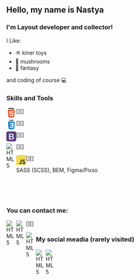 ## Hello, my name is Nastya

### I'm Layout developer and collector!

I Like:
- :pinata: kiner toys
- :mushroom: mushrooms
- :book: fantasy

and coding of course :computer:


### Skills and Tools

[<img align="left" alt="HTML5" width="26px" src="https://raw.githubusercontent.com/github/explore/80688e429a7d4ef2fca1e82350fe8e3517d3494d/topics/html/html.png" />][]

[<img align="left" alt="HTML5" width="26px" src="https://raw.githubusercontent.com/github/explore/80688e429a7d4ef2fca1e82350fe8e3517d3494d/topics/css/css.png" />][]

[<img align="left" alt="HTML5" width="26px" src="https://raw.githubusercontent.com/github/explore/80688e429a7d4ef2fca1e82350fe8e3517d3494d/topics/bootstrap/bootstrap.png" />][]

[<img align="left" alt="HTML5" width="26px" src="https://cdn.icon-icons.com/icons2/2107/PNG/512/file_type_gulp_icon_130557.png" />][]

[<img align="left" alt="HTML5" width="26px" src="https://raw.githubusercontent.com/github/explore/80688e429a7d4ef2fca1e82350fe8e3517d3494d/topics/javascript/javascript.png" />][]

SASS (SCSS), BEM, Figma/Pixso

<br />
<br />
<br />


### You can contact me:

[<img align="left" alt="HTML5" width="26px" src="https://cdn.icon-icons.com/icons2/923/PNG/256/telegram_icon-icons.com_72055.png" />][telegram]

[<img align="left" alt="HTML5" width="26px" src="https://cdn.icon-icons.com/icons2/836/PNG/512/Viber_icon-icons.com_66792.png" />][]

[<img align="left" alt="HTML5" width="26px" src="https://cdn.icon-icons.com/icons2/808/PNG/512/vk_icon-icons.com_66102.png" />][vk]

### My social meadia (rarely visited)

[<img align="left" alt="HTML5" width="26px" src="https://cdn.icon-icons.com/icons2/2429/PNG/512/facebook_logo_icon_147291.png" />][facebook]

[<img align="left" alt="HTML5" width="26px" src="https://cdn.icon-icons.com/icons2/1211/PNG/512/1491580635-yumminkysocialmedia26_83102.png" />][instagram]

[telegram]: https://t.me/a_lebjodkina 
[vk]: https://vk.com/an.chernaja
[facebook]: https://www.facebook.com/Lebjodkina.A?locale=ru_RU
[instagram]: https://www.instagram.com/mother.of.blanket/








